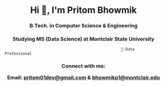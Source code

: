 <h1 align="center">Hi 👋, I'm Pritom Bhowmik</h1>
<h3 align="center"> B.Tech. in Computer Science & Engineering </h3>
<h3 align="center"> Studying MS (Data Science) at Montclair State University </h3>                                                    





                     
                        
                                                        🔭 Data Professional



<h3 align="center">Connect with me:
 
  
Email: pritom01dev@gmail.com  &  bhowmikp1@montclair.edu </h3>
<p align="center">
</p>


